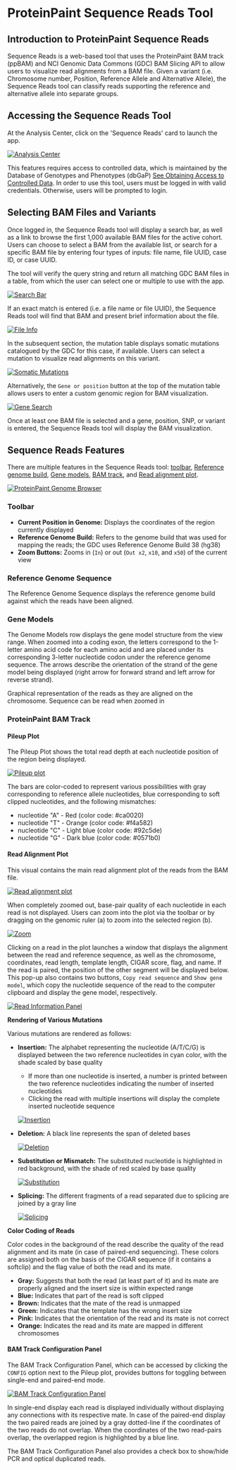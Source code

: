 # ProteinPaint Sequence Reads Tool

## Introduction to ProteinPaint Sequence Reads

Sequence Reads is a web-based tool that uses the ProteinPaint BAM track (ppBAM) and NCI Genomic Data Commons (GDC) BAM Slicing API to allow users to visualize read alignments from a BAM file. Given a variant (i.e. Chromosome number, Position, Reference Allele and Alternative Allele), the Sequence Reads tool can classify reads supporting the reference and alternative allele into separate groups.

## Accessing the Sequence Reads Tool

At the Analysis Center, click on the 'Sequence Reads' card to launch the app.

[![Analysis Center](images/seq_read_vis.png)](images/seq_read_vis.png "Click to see the full image.")

This features requires access to controlled data, which is maintained by the Database of Genotypes and Phenotypes (dbGaP) [See Obtaining Access to Controlled Data](https://gdc.cancer.gov/access-data/obtaining-access-controlled-data). In order to use this tool, users must be logged in with valid credentials. Otherwise, users will be prompted to login.

## Selecting BAM Files and Variants

Once logged in, the Sequence Reads tool will display a search bar, as well as a link to browse the first 1,000 available BAM files for the active cohort. Users can choose to select a BAM from the available list, or search for a specific BAM file by entering four types of inputs: file name, file UUID, case ID, or case UUID. 

The tool will verify the query string and return all matching GDC BAM files in a table, from which the user can select one or multiple to use with the app.

[![Search Bar](images/proteinpaint_sequence_reads_BAM_search.png)](images/proteinpaint_sequence_reads_BAM_search.png "Click to see the full image.")

If an exact match is entered (i.e. a file name or file UUID), the Sequence Reads tool will find that BAM and present brief information about the file. 

[![File Info](images/file_info.png)](images/file_info.png "Click to see the full image.")

In the subsequent section, the mutation table displays somatic mutations catalogued by the GDC for this case, if available. Users can select a mutation to visualize read alignments on this variant.

[![Somatic Mutations](images/som_mut.png)](images/som_mut.png "Click to see the full image.")

Alternatively, the `Gene or position` button at the top of the mutation table allows users to enter a custom genomic region for BAM visualization.

[![Gene Search](images/gene_search.png)](images/gene_search.png "Click to see the full image.")

Once at least one BAM file is selected and a gene, position, SNP, or variant is entered, the Sequence Reads tool will display the BAM visualization.

## Sequence Reads Features

There are multiple features in the Sequence Reads tool: [toolbar](#Toolbar), [Reference genome build](#Reference-Genome-Sequence), [Gene models](Gene-Models), [BAM track](#ProteinPaint-BAM-Track), and [Read alignment plot](#Read-alignment-plot).

[![ProteinPaint Genome Browser](images/pp_gen_browse.png)](images/pp_gen_browse.png "Click to see the full image.")

### Toolbar

* __Current Position in Genome:__ Displays the coordinates of the region currently displayed
* __Reference Genome Build:__ Refers to the genome build that was used for mapping the reads; the GDC uses Reference Genome Build 38 (hg38)
* __Zoom Buttons:__ Zooms in (`In`) or out (`Out x2`, `x10`, and `x50`) of the current view

### Reference Genome Sequence

The Reference Genome Sequence displays the reference genome build against which the reads have been aligned.

### Gene Models

The Genome Models row displays the gene model structure from the view range. When zoomed into a coding exon, the letters correspond to the 1-letter amino acid code for each amino acid and are placed under its corresponding 3-letter nucleotide codon under the reference genome sequence. The arrows describe the orientation of the strand of the gene model being displayed (right arrow for forward strand and left arrow for reverse strand).

Graphical representation of the reads as they are aligned on the chromosome. Sequence can be read when zoomed in

### ProteinPaint BAM Track

#### Pileup Plot

The Pileup Plot shows the total read depth at each nucleotide position of the region being displayed.

[![Pileup plot](images/pileup_plot.png)](images/pileup_plot.png "Click to see the full image.")

The bars are color-coded to represent various possibilities with gray corresponding to reference allele nucleotides, blue corresponding to soft clipped nucleotides, and the following mismatches:

* nucleotide "A" - Red (color code: #ca0020)
* nucleotide "T" - Orange (color code: #f4a582)
* nucleotide "C" - Light blue (color code: #92c5de)
* nucleotide "G" - Dark blue (color code: #0571b0)

#### Read Alignment Plot

This visual contains the main read alignment plot of the reads from the BAM file. 

[![Read alignment plot](images/align_plot.png)](images/align_plot.png "Click to see the full image.")

When completely zoomed out, base-pair quality of each nucleotide in each read is not displayed. Users can zoom into the plot via the toolbar or by dragging on the genomic ruler (a) to zoom into the selected region (b).

[![Zoom](images/zoom.png)](images/zoom.png "Click to see the full image.")

Clicking on a read in the plot launches a window that displays the alignment between the read and reference sequence, as well as the chromosome, coordinates, read length, template length, CIGAR score, flag, and name. If the read is paired, the position of the other segment will be displayed below. This pop-up also contains two buttons, `Copy read sequence` and `Show gene model`, which copy the nucleotide sequence of the read to the computer clipboard and display the gene model, respectively.

[![Read Information Panel](images/read_info.png)](images/read_info.png "Click to see the full image.")

__Rendering of Various Mutations__

Various mutations are rendered as follows:

* __Insertion:__ The alphabet representing the nucleotide (A/T/C/G) is displayed between the two reference nucleotides in cyan color, with the shade scaled by base quality
    * If more than one nucleotide is inserted, a number is printed between the two reference nucleotides indicating the number of inserted nucleotides 
    * Clicking the read with multiple insertions will display the complete inserted nucleotide sequence

    [![Insertion](images/sn_insert4.png)](images/sn_insert4.png "Click to see the full image.")

* __Deletion:__ A black line represents the span of deleted bases

    [![Deletion](images/sn_deletion.png)](images/sn_deletion.png "Click to see the full image.")

* __Substitution or Mismatch:__ The substituted nucleotide is highlighted in red background, with the shade of red scaled by base quality

    [![Substitution](images/sn_sub.png)](images/sn_sub.png "Click to see the full image.")

* __Splicing:__ The different fragments of a read separated due to splicing are joined by a gray line

    [![Splicing](images/splicing.png)](images/splicing.png "Click to see the full image.")


__Color Coding of Reads__

Color codes in the background of the read describe the quality of the read alignment and its mate (in case of paired-end sequencing). These colors are assigned both on the basis of the CIGAR sequence (if it contains a softclip) and the flag value of both the read and its mate.

* __Gray:__ Suggests that both the read (at least part of it) and its mate are properly aligned and the insert size is within expected range
* __Blue:__ Indicates that part of the read is soft clipped 
* __Brown:__ Indicates that the mate of the read is unmapped 
* __Green:__ Indicates that the template has the wrong insert size 
* __Pink:__ Indicates that the orientation of the read and its mate is not correct 
* __Orange:__ Indicates the read and its mate are mapped in different chromosomes 

#### BAM Track Configuration Panel

The BAM Track Configuration Panel, which can be accessed by clicking the `CONFIG` option next to the Pileup plot, provides buttons for toggling between single-end and paired-end mode. 

[![BAM Track Configuration Panel](images/BAM_track_config.png)](images/BAM_track_config.png "Click to see the full image.")

In single-end display each read is displayed individually without displaying any connections with its respective mate. In case of the paired-end display the two paired reads are joined by a gray dotted-line if the coordinates of the two reads do not overlap. When the coordinates of the two read-pairs overlap, the overlapped region is highlighted by a blue line.

The BAM Track Configuration Panel also provides a check box to show/hide PCR and optical duplicated reads.